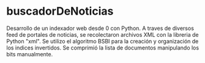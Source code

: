 # buscadorDeNoticias

Desarrollo de un indexador web desde 0 con Python. A traves de diversos feed de portales de noticias, se recolectaron archivos XML con la libreria de Python "xml". Se utilizo el algoritmo BSBI para la creación y organización de los indices invertidos. Se comprimió la lista de documentos manipulando los bits manualmente.
